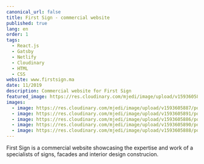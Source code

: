 ```yaml
---
canonical_url: false
title: First Sign - commercial website
published: true
lang: en
order: 1
tags:
  - React.js
  - Gatsby
  - Netlify
  - Cloudinary
  - HTML
  - CSS
website: www.firstsign.ma
date: 11/2019
description: Commercial website for First Sign
featured_image: https://res.cloudinary.com/mjedi/image/upload/v1593605887/portfolio/fs1.png
images:
  - image: https://res.cloudinary.com/mjedi/image/upload/v1593605887/portfolio/fs1.png
  - image: https://res.cloudinary.com/mjedi/image/upload/v1593605891/portfolio/fs2.png
  - image: https://res.cloudinary.com/mjedi/image/upload/v1593605886/portfolio/fs3.png
  - image: https://res.cloudinary.com/mjedi/image/upload/v1593605890/portfolio/fs4.png
  - image: https://res.cloudinary.com/mjedi/image/upload/v1593605888/portfolio/fs5.png
---
```


First Sign is a commercial website showcasing the expertise and work of a specialists of signs, facades and interior design construcion.



